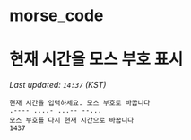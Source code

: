 # morse_code
# 현재 시간을 모스 부호 표시
<!-- MORSE_TIME_START -->
_Last updated: `14:37` (KST)_

```
현재 시간을 입력하세요. 모스 부호로 바꿉니다
.---- ....- ...-- --...
모스 부호를 다시 현재 시간으로 바꿉니다
1437
```
<!-- MORSE_TIME_END -->
